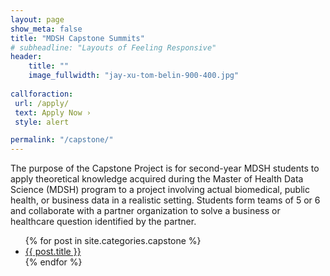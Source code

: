 ```yaml
---
layout: page
show_meta: false
title: "MDSH Capstone Summits"
# subheadline: "Layouts of Feeling Responsive"
header:
    title: ""
    image_fullwidth: "jay-xu-tom-belin-900-400.jpg"
    
callforaction:
 url: /apply/
 text: Apply Now ›
 style: alert

permalink: "/capstone/"
---
```


The purpose of the Capstone Project is for second-year MDSH students to apply theoretical knowledge acquired during the Master of Health Data Science (MDSH) program to a project involving actual biomedical, public health, or business data in a realistic setting. Students form teams of 5 or 6 and collaborate with a partner organization to solve a business or healthcare question identified by the partner.

<ul>
    {% for post in site.categories.capstone %}
    <li><a href="{{ site.url }}{{ site.baseurl }}{{ post.url }}">{{ post.title }}</a></li>
    {% endfor %}
</ul>
